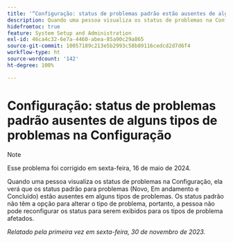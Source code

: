 ```yaml
---
title: '“Configuração: status de problemas padrão estão ausentes de alguns tipos de problema na configuração”'
description: Quando uma pessoa visualiza os status de problemas na Configuração, ela verá que os status padrão para problemas (Novo, Em andamento e Concluído) estão ausentes em alguns tipos de problemas. Os status padrão não têm a opção para alterar o tipo de problema, portanto, a pessoa não pode reconfigurar os status para serem exibidos para os tipos de problema afetados.
hidefromtoc: true
feature: System Setup and Administration
exl-id: 46ca4c32-6e7a-4460-abea-85a90c29a865
source-git-commit: 10057189c213e5b2993c58b89116cedcd2d7d6f4
workflow-type: ht
source-wordcount: '142'
ht-degree: 100%

---
```


# Configuração: status de problemas padrão ausentes de alguns tipos de problemas na Configuração

>[!NOTE]
>
>Esse problema foi corrigido em sexta-feira, 16 de maio de 2024.

Quando uma pessoa visualiza os status de problemas na Configuração, ela verá que os status padrão para problemas (Novo, Em andamento e Concluído) estão ausentes em alguns tipos de problemas. Os status padrão não têm a opção para alterar o tipo de problema, portanto, a pessoa não pode reconfigurar os status para serem exibidos para os tipos de problema afetados.

_Relatado pela primeira vez em sexta-feira, 30 de novembro de 2023._
